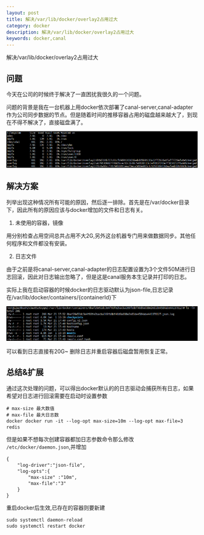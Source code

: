 ```yaml
---
layout: post
title: 解决/var/lib/docker/overlay2占用过大
category: docker
description: 解决/var/lib/docker/overlay2占用过大
keywords: docker,canal
---
```


解决/var/lib/docker/overlay2占用过大

## 问题
今天在公司的时候终于解决了一直困扰我很久的一个问题。

问题的背景是我在一台机器上用docker依次部署了canal-server,canal-adapter作为公司同步数据的节点。但是随着时间的推移容器占用的磁盘越来越大了，到现在不得不解决了，直接磁盘满了。

![图片1](/images/posts/docker/磁盘.png)

## 解决方案
列举出现这种情况所有可能的原因，然后逐一排除。首先是在/var/docker目录下，因此所有的原因应该与docker增加的文件和日志有关。

1. 未使用的容器，镜像

用分别检查占用空间总共占用不大2G,另外这台机器专门用来做数据同步。其他任何程序和文件都没有安装。

2. 日志文件

由于之前是将canal-server,canal-adapter的日志配置设置为3个文件50M进行日志回滚，因此对日志输出忽略了，但是这是canal服务本生记录并打印的日志。

实际上我在启动容器的时候docker的日志驱动默认为json-file,日志记录在/var/lib/docker/containers/{containerId}下

![图片2](/images/posts/docker/日志.png)

可以看到日志直接有20G~ 删除日志并重启容器后磁盘暂用恢复正常。


## 总结&扩展

通过这次处理的问题，可以得出docker默认的的日志驱动会捕获所有日志，如果希望对日志进行回滚需要在启动时设置参数

```shell
# max-size 最大数值
# max-file 最大日志数
docker docker run -it --log-opt max-size=10m --log-opt max-file=3 redis
```

但是如果不想每次创建容器都加日志参数命令那么修改 ```/etc/docker/daemon.json```,并增加
```shell
{
    "log-driver":"json-file",
    "log-opts":{
        "max-size" :"10m",
        "max-file":"3"
    }
}
```

重启docker后生效,已存在的容器则要新建

```shell
sudo systemctl daemon-reload
sudo systemctl restart docker
```